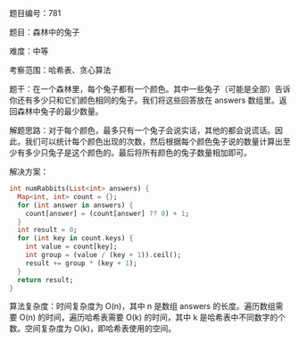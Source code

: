 题目编号：781

题目：森林中的兔子

难度：中等

考察范围：哈希表、贪心算法

题干：在一个森林里，每个兔子都有一个颜色。其中一些兔子（可能是全部）告诉你还有多少只和它们颜色相同的兔子。我们将这些回答放在 answers 数组里。返回森林中兔子的最少数量。

解题思路：对于每个颜色，最多只有一个兔子会说实话，其他的都会说谎话。因此，我们可以统计每个颜色出现的次数，然后根据每个颜色兔子说的数量计算出至少有多少只兔子是这个颜色的。最后将所有颜色的兔子数量相加即可。

解决方案：

```dart
int numRabbits(List<int> answers) {
  Map<int, int> count = {};
  for (int answer in answers) {
    count[answer] = (count[answer] ?? 0) + 1;
  }
  int result = 0;
  for (int key in count.keys) {
    int value = count[key];
    int group = (value / (key + 1)).ceil();
    result += group * (key + 1);
  }
  return result;
}
```

算法复杂度：时间复杂度为 O(n)，其中 n 是数组 answers 的长度。遍历数组需要 O(n) 的时间，遍历哈希表需要 O(k) 的时间，其中 k 是哈希表中不同数字的个数。空间复杂度为 O(k)，即哈希表使用的空间。